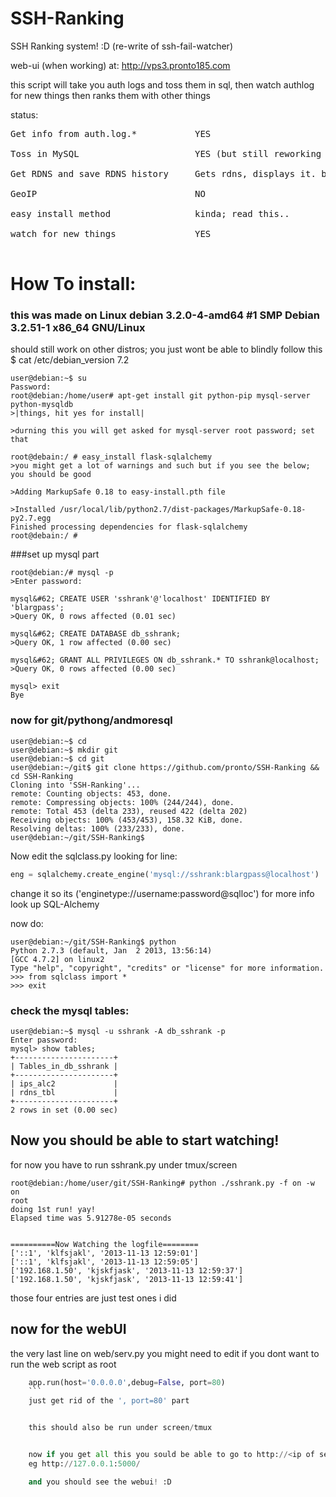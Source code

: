 SSH-Ranking
===========

SSH Ranking system! :D (re-write of ssh-fail-watcher)


web-ui (when working) at: http://vps3.pronto185.com

this script will take you auth logs and toss them in sql, then watch authlog for new things
then ranks them with other things

status:
<pre>
Get info from auth.log.*           YES

Toss in MySQL                      YES (but still reworking now DB works)

Get RDNS and save RDNS history     Gets rdns, displays it. but not history

GeoIP                              NO

easy install method                kinda; read this..

watch for new things               YES

</pre>

# How To install:
### this was made on Linux debian 3.2.0-4-amd64 #1 SMP Debian 3.2.51-1 x86_64 GNU/Linux
should still work on other distros; you just wont be able to blindly follow this
$ cat /etc/debian_version 
7.2
```
user@debian:~$ su
Password: 
root@debian:/home/user# apt-get install git python-pip mysql-server python-mysqldb 
>|things, hit yes for install|

>durning this you will get asked for mysql-server root password; set that 

root@debain:/ # easy_install flask-sqlalchemy
>you might get a lot of warnings and such but if you see the below; you should be good

>Adding MarkupSafe 0.18 to easy-install.pth file

>Installed /usr/local/lib/python2.7/dist-packages/MarkupSafe-0.18-py2.7.egg
Finished processing dependencies for flask-sqlalchemy
root@debain:/ # 
```


###set up mysql part

```
root@debian:/# mysql -p
>Enter password: 

mysql&#62; CREATE USER 'sshrank'@'localhost' IDENTIFIED BY 'blargpass';
>Query OK, 0 rows affected (0.01 sec)

mysql&#62; CREATE DATABASE db_sshrank;
>Query OK, 1 row affected (0.00 sec)

mysql&#62; GRANT ALL PRIVILEGES ON db_sshrank.* TO sshrank@localhost;
>Query OK, 0 rows affected (0.00 sec)

mysql> exit
Bye
```

### now for git/pythong/andmoresql

```
user@debian:~$ cd
user@debian:~$ mkdir git
user@debian:~$ cd git
user@debian:~/git$ git clone https://github.com/pronto/SSH-Ranking && cd SSH-Ranking
Cloning into 'SSH-Ranking'...
remote: Counting objects: 453, done.
remote: Compressing objects: 100% (244/244), done.
remote: Total 453 (delta 233), reused 422 (delta 202)
Receiving objects: 100% (453/453), 158.32 KiB, done.
Resolving deltas: 100% (233/233), done.
user@debian:~/git/SSH-Ranking$ 
```


Now edit the sqlclass.py
looking for line:
```python
eng = sqlalchemy.create_engine('mysql://sshrank:blargpass@localhost')
```
change it so its ('enginetype://username:password@sqlloc')  for more info look up SQL-Alchemy

now do:
```
user@debian:~/git/SSH-Ranking$ python
Python 2.7.3 (default, Jan  2 2013, 13:56:14) 
[GCC 4.7.2] on linux2
Type "help", "copyright", "credits" or "license" for more information.
>>> from sqlclass import *
>>> exit
```


### check the mysql tables:
```
user@debian:~$ mysql -u sshrank -A db_sshrank -p
Enter password: 
mysql> show tables;
+----------------------+
| Tables_in_db_sshrank |
+----------------------+
| ips_alc2             |
| rdns_tbl             |
+----------------------+
2 rows in set (0.00 sec)
```


## Now you should be able to start watching!
for now you have to run sshrank.py under tmux/screen
```
root@debian:/home/user/git/SSH-Ranking# python ./sshrank.py -f on -w on
root
doing 1st run! yay!
Elapsed time was 5.91278e-05 seconds


==========Now Watching the logfile========
['::1', 'klfsjakl', '2013-11-13 12:59:01']
['::1', 'klfsjakl', '2013-11-13 12:59:05']
['192.168.1.50', 'kjskfjask', '2013-11-13 12:59:37']
['192.168.1.50', 'kjskfjask', '2013-11-13 12:59:41']
```
those four entries are just test ones i did



## now for the webUI
the very last line on  web/serv.py you might need to edit if you dont want to run the web script as root
```python
    app.run(host='0.0.0.0',debug=False, port=80)
    ```
    just get rid of the ', port=80' part


    this should also be run under screen/tmux


    now if you get all this you sould be able to go to http://<ip of serve>:<port>
    eg http://127.0.0.1:5000/

    and you should see the webui! :D 
